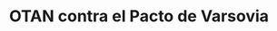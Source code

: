 ﻿---
title: "OTAN contra el Pacto de Varsovia"
permalink: periodes_795.html
layout: periode
dataInici: 1955
dataFi: 1991
sidebar: periodes
pares:
  - 371:
    title: "La Guerra Fría"
    dataInici: "(1946)"
    dataFi: "(1991)"

  - 679:
    title: "Historia Alternativa"

fills:
jocsPrincipals:
jocsEscenaris:
  - title: "They Come Unseen"
    bggId: 177725
    dataInici: 
    dataFi: 

  - title: "FAR 90"
    bggId: 17475
    dataInici: 
    dataFi: 

  - title: "Firefight"
    bggId: 8833
    dataInici: 1970
    dataFi: 1980

  - title: "NATO: The Next War in Europe"
    bggId: 2079
    dataInici: 
    dataFi: 

  - title: "Tac Air"
    bggId: 3712
    dataInici: 
    dataFi: 

  - title: "MBT (second edition)"
    bggId: 157323
    dataInici: 
    dataFi: 

  - title: "Assault: Tactical Combat in Europe – 1985"
    bggId: 8284
    dataInici: 
    dataFi: 

  - title: "Fifth Corps"
    bggId: 7109
    dataInici: 
    dataFi: 

  - title: "NATO Air Commander"
    bggId: 242589
    dataInici: 
    dataFi: 

  - title: "2nd Fleet"
    bggId: 4090
    dataInici: 
    dataFi: 

  - title: "5th Fleet"
    bggId: 4920
    dataInici: 
    dataFi: 

  - title: "7th Fleet"
    bggId: 4854
    dataInici: 
    dataFi: 

  - title: "Air & Armor"
    bggId: 6431
    dataInici: 
    dataFi: 

  - title: "Attack Sub"
    bggId: 1413
    dataInici: 
    dataFi: 

  - title: "The Hunt for Red October"
    bggId: 2903
    dataInici: 
    dataFi: 

  - title: "Toe-to-Toe Nu'klr Combat with the Rooskies"
    bggId: 68186
    dataInici: 
    dataFi: 

  - title: "World At War 85: Storming the Gap"
    bggId: 209877
    dataInici: 
    dataFi: 

  - title: "World at War: Blood and Bridges"
    bggId: 35035
    dataInici: 
    dataFi: 

  - title: "World at War: Eisenbach Gap"
    bggId: 25729
    dataInici: 
    dataFi: 

jocsEpoca:
jocsEpocaEscenaris:
---

